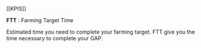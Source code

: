 [[KPIS]]

**FTT** : Farming Target Time

Estimated time you need to complete your farming target. FTT give you the time necessary to complete your GAP.
